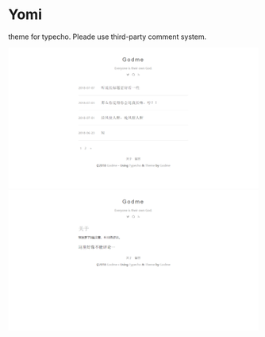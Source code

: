 # Yomi

theme for typecho.
Pleade use third-party comment system.

![HOME](./screenshot.png)
![ABOUT](./screenshot-about.png)
